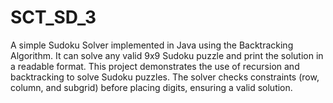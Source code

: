 # SCT_SD_3
A simple Sudoku Solver implemented in Java using the Backtracking Algorithm.
It can solve any valid 9x9 Sudoku puzzle and print the solution in a readable format.
This project demonstrates the use of recursion and backtracking to solve Sudoku puzzles.
The solver checks constraints (row, column, and subgrid) before placing digits, ensuring a valid solution.
